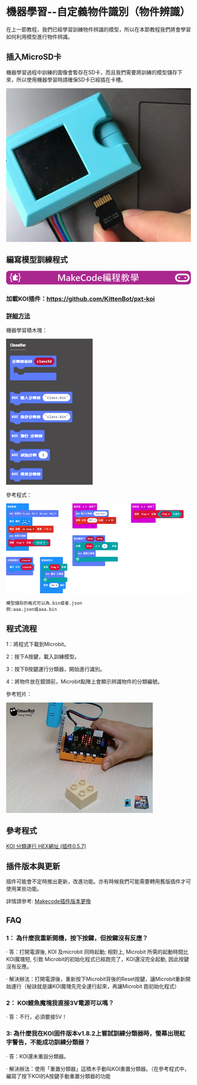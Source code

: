 # **機器學習--自定義物件識別（物件辨識）**

在上一節教程，我們已經學習訓練物件辨識的模型，所以在本節教程我們將會學習如何利用模型進行物件辨識。



## 插入MicroSD卡

機器學習過程中訓練的圖像會暫存在SD卡，而且我們需要將訓練的模型儲存下來，所以使用機器學習時請確保SD卡已經插在卡槽。      



![](KOI04/02.png)



## 編寫模型訓練程式

![](../../PWmodules/images/mcbanner.png)

### 加載KOI插件：https://github.com/KittenBot/pxt-koi

### [詳細方法](../makecodeQs.md)

機器學習積木塊：

![](KOI09/8.png)

參考程式：

![](KOI09/run2.png)

    模型儲存的格式可以為.bin或者.json
    例:aaa.json或aaa.bin

## 程式流程

1：將程式下載到Microbit。

2：按下A按鍵，載入訓練模型。

3：按下B按鍵運行分類器，開始進行識別。

4：將物件放在鏡頭前，Microbit點陣上會顯示辨識物件的分類編號。

參考短片：

[![](KOI09/9.png)](https://www.youtube.com/watch?v=UsjingLwnHc&feature=youtu.b)

## 參考程式

[KOI 分類運行 HEX網址 (插件0.5.7)](https://makecode.microbit.org/_a4uJT9TgVPba)

## 插件版本與更新

插件可能會不定時推出更新，改進功能。亦有時候我們可能需要轉用舊版插件才可使用某些功能。

詳情請參考: [Makecode插件版本更換](../../../Makecode/makecode_extensionUpdate)

## FAQ
### 1： 為什麼我重新開機，按下按鍵，但按鍵沒有反應？

·    答：打開電源後, KOI 及microbit 同時起動; 相對上, Microbit 所需的起動時間比KOI魔塊短, 引致 Microbit的初始化程式已經跑完了，KOI還沒完全起動, 因此按鍵沒有反應。

·    解決辦法：打開電源後，重新按下Microbit背後的Reset按鍵，讓Microbit重新開始運行（秘訣就是讓KOI魔塊先完全運行起來，再讓Microbit 跑初始化程式）

### 2： KOI鯉魚魔塊我直接3V電源可以嗎？

·    答：不行，必須要接5V！

### 3: 為什麼我在KOI固件版本v1.8.2上嘗試訓練分類器時，螢幕出現紅字警告，不能成功訓練分類器？

·    答：KOI還未重設分類器。

·    解決辦法：使用「重置分類器」這積木手動叫KOI重置分類器。（在參考程式中，編寫了按下KOI的A按鍵手動重置分類器的功能

